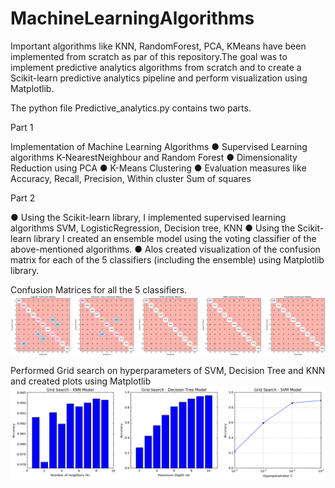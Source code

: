 # MachineLearningAlgorithms
Important algorithms like KNN, RandomForest, PCA, KMeans have been implemented from scratch as par of this repository.The goal was to implement predictive analytics algorithms from scratch and to create a Scikit-learn predictive analytics pipeline and perform visualization using Matplotlib.

The python file Predictive_analytics.py contains two parts.

Part 1

Implementation of Machine Learning Algorithms
● Supervised Learning algorithms K-NearestNeighbour and Random Forest
● Dimensionality Reduction using PCA
● K-Means Clustering
● Evaluation measures like Accuracy, Recall, Precision, Within cluster Sum of squares

Part 2

● Using the Scikit-learn library, I implemented supervised learning algorithms SVM, LogisticRegression, Decision tree, KNN
● Using the Scikit-learn library I created an ensemble model using the voting classifier of the above-mentioned algorithms.
● Alos created visualization of the confusion matrix for each of the 5 classifiers (including the ensemble) using Matplotlib library. 

Confusion Matrices for all the 5 classifiers.
<img src="https://github.com/avinashpatnaik/MachineLearningAlgorithms/blob/main/Confusion%20Matrix.png" align="middle"/>


Performed Grid search on hyperparameters of SVM, Decision Tree and KNN and created plots using Matplotlib
<img src="https://github.com/avinashpatnaik/MachineLearningAlgorithms/blob/main/Grid%20Search.png" align="middle"/>

